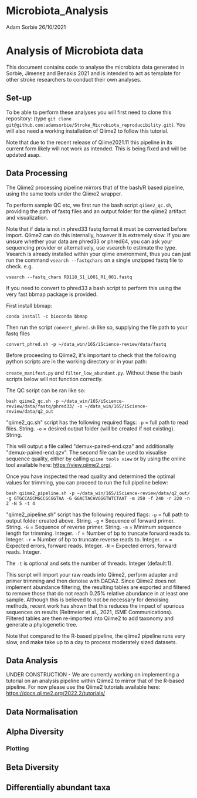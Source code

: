 Microbiota\_Analysis
================
Adam Sorbie
26/10/2021

# Analysis of Microbiota data

This document contains code to analyse the microbiota data generated in
Sorbie, Jimenez and Benakis 2021 and is intended to act as template for
other stroke researchers to conduct their own analyses.

## Set-up 

To be able to perform these analyses you will first need to clone this repository: 
(type ```git clone git@github.com:adamsorbie/Stroke_Microbiota_reproducibility.git```). 
You will also need a working installation of Qiime2 to follow this tutorial. 

Note that due to the recent release of Qiime2021.11 this pipeline in its current form likely will not work as intended. This is being fixed and will be updated asap. 

## Data Processing 

The Qiime2 processing pipeline mirrors that of the bash/R based pipeline, using the same tools under the Qiime2 wrapper. 

To perform sample QC etc, we first run the bash script ```qiime2_qc.sh```, providing the path of fastq files and an output folder for the qiime2 artifact and visualization. 

Note that if data is not in phred33 fastq format it must be converted before import. Qiime2 can do this internally, however it is extremely slow. If you are unsure whether your data are phred33 or phred64, you can ask your sequencing provider or alternatively, use vsearch to estimate the type. Vsearch is already installed within your qiime environment, thus you can just run the command ```vsearch --fastqchars``` on a single unzipped fastq file to check. e.g. 

```
vsearch --fastq_chars RD118_S1_L001_R1_001.fastq
``` 

If you need to convert to phred33 a bash script to perform this using the very fast bbmap package is provided. 

First install bbmap: 

```
conda install -c bioconda bbmap
```

Then run the script ```convert_phred.sh``` like so, supplying the file path to your fastq files 

```
convert_phred.sh -p ~/data_win/16S/iScience-review/data/fastq
```

Before proceeding to Qiime2, it's important to check that the following python scripts are in the working directory or in your path: 

```create_manifest.py``` and ```filter_low_abundant.py```. Without these the bash scripts below will not function correctly. 

The QC script can be ran like so: 
```
bash qiime2_qc.sh -p ~/data_win/16S/iScience-review/data/fastq/phred33/ -o ~/data_win/16S/iScience-review/data/q2_out
```

"qiime2_qc.sh" script has the following required flags: ```-p``` = full path to read files. String. ```-o``` = desired output folder (will be created if not existing). String. 


This will output a file called "demux-paired-end.qza" and additionally "demux-paired-end.qzv". The second file can be used to visualise sequence quality, either by calling ```qiime tools view``` or by using the online tool available here: https://view.qiime2.org/. 

Once you have inspected the read quality and determined the optimal values for trimming, you can proceed to run the full pipeline below: 
```
bash qiime2_pipeline.sh -p ~/data_win/16S/iScience-review/data/q2_out/ -g GTGCCAGCMGCCGCGGTAA -G GGACTACHVGGGTWTCTAAT -m 250 -f 240 -r 220 -n 2 -N 5 -t 4
```

"qiime2_pipeline.sh" script has the following required flags: ```-p``` = full path to output folder created above. String. ```-g``` = Sequence of forward primer. String. ```-G``` = Sequence of reverse primer. String. ```-m``` = Minimum sequence length for trimming. Integer. ```-f``` = Number of bp to truncate forward reads to. Integer. ```-r``` = Number of bp to truncate reverse reads to. Integer. ```-n``` = Expected errors, forward reads. Integer. ```-N``` = Expected errors, forward reads. Integer.

The ```-t``` is optional and sets the number of threads. Integer (default:1). 

This script will import your raw reads into Qiime2, perform adapter and primer trimming and then denoise with DADA2. Since Qiime2 does not implement abundance filtering, the resulting tables are exported and filtered to remove those that do not reach 0.25% relative abundance in at least one sample. Although this is believed to not be necessary for denoising methods, recent work has shown that this reduces the impact of spurious sequences on results (Reitmeier et al., 2021, ISME Communications). Filtered tables are then re-imported into Qiime2 to add taxonomy and generate a phylogenetic tree. 

Note that compared to the R-based pipeline, the qiime2 pipeline runs very slow, and make take up to a day to process moderately sized datasets. 

## Data Analysis 

UNDER CONSTRUCTION - We are currently working on implementing a tutorial on an analysis pipeline within Qiime2 to mirror that of the R-based pipeline. For now please use the Qiime2 tutorials available here: https://docs.qiime2.org/2022.2/tutorials/



## Data Normalisation



## Alpha Diversity


### Plotting



## Beta Diversity




## Differentially abundant taxa
